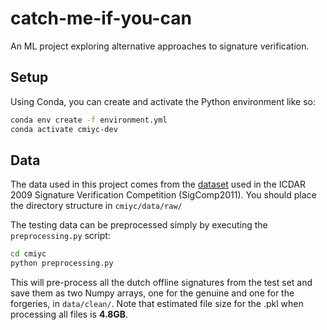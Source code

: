 # catch-me-if-you-can
An ML project exploring alternative approaches to signature verification.

## Setup
Using Conda, you can create and activate the Python environment like so:

```bash
conda env create -f environment.yml
conda activate cmiyc-dev
```

## Data
The data used in this project comes from the [dataset](http://www.iapr-tc11.org/mediawiki/index.php/ICDAR_2011_Signature_Verification_Competition_(SigComp2011)) used in the ICDAR 2009 Signature Verification Competition (SigComp2011). You should place the directory structure in `cmiyc/data/raw/`

The testing data can be preprocessed simply by executing the `preprocessing.py` script:
```bash
cd cmiyc
python preprocessing.py
```

This will pre-process all the dutch offline signatures from the test set and save them as two Numpy arrays, one for the genuine and one for the forgeries, in `data/clean/`. Note that estimated file size for the .pkl when processing all files is **4.8GB**.

